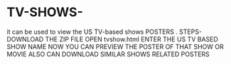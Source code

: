 # TV-SHOWS-
it can be used to view the  US TV-based shows POSTERS .
STEPS-
     DOWNLOAD THE ZIP FILE
     OPEN tvshow.html
     ENTER THE US TV BASED SHOW NAME
     NOW YOU CAN PREVIEW THE POSTER OF THAT SHOW OR MOVIE 
     ALSO CAN DOWNLOAD SIMILAR SHOWS RELATED POSTERS
     
